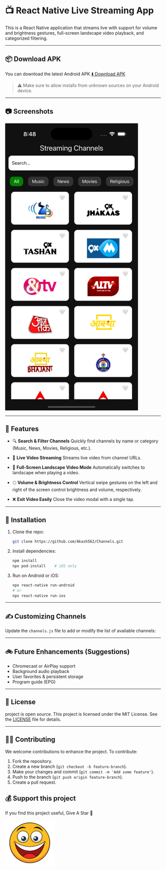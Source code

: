 # 📺 React Native Live Streaming App

This is a React Native application that streams live with support for volume and brightness gestures, full-screen landscape video playback, and categorized filtering.

---

## 📦 Download APK
You can download the latest Android APK 
[⬇️ Download APK](assets/stream.apk)

> ⚠️ Make sure to allow installs from unknown sources on your Android device.

---

## 📷 Screenshots

<img src="assets/screenshot1.png" alt="Home Screen" width="430" height="926" />

---

## 🚀 Features

* 🔍 **Search & Filter Channels**
  Quickly find channels by name or category (Music, News, Movies, Religious, etc.).

* 🎥 **Live Video Streaming**
  Streams live video from channel URLs.

* 📱 **Full-Screen Landscape Video Mode**
  Automatically switches to landscape when playing a video.

* 🌕 **Volume & Brightness Control**
  Vertical swipe gestures on the left and right of the screen control brightness and volume, respectively.

* ❌ **Exit Video Easily**
  Close the video modal with a single tap.

---

## 📲 Installation

1. Clone the repo:

   ```bash
   git clone https://github.com/Akash562/Channels.git
   ```

2. Install dependencies:

   ```bash
   npm install
   npx pod-install    # iOS only
   ```

3. Run on Android or iOS:

   ```bash
   npx react-native run-android
   # or
   npx react-native run-ios
   ```

---

## ✍️ Customizing Channels

Update the `channels.js` file to add or modify the list of available channels:

---

## 🚲 Future Enhancements (Suggestions)

* Chromecast or AirPlay support
* Background audio playback
* User favorites & persistent storage
* Program guide (EPG)

---

## 📄 License
project is open source.
This project is licensed under the MIT License. See the [LICENSE](LICENSE) file for details.

---

## 🙇‍♂️ Contributing
We welcome contributions to enhance the project. To contribute:

1. Fork the repository.
2. Create a new branch (`git checkout -b feature-branch`).
3. Make your changes and commit (`git commit -m 'Add some feature'`).
4. Push to the branch (`git push origin feature-branch`).
5. Create a pull request.

## 💰 Support this project
If you find this project useful, Give A Star 🌟


![alt text](image.png)